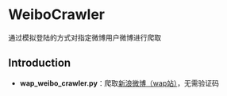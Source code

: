 # WeiboCrawler
通过模拟登陆的方式对指定微博用户微博进行爬取

## Introduction
- **wap_weibo_crawler.py**：爬取[新浪微博（wap站）](https://weibo.cn)，无需验证码
